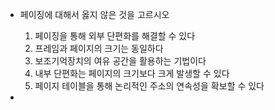 
- 페이징에 대해서 옳지 않은 것을 고르시오
	1. 페이징을 통해 외부 단편화를 해결할 수 있다
	2. 프레임과 페이지의 크기는 동일하다
	3. 보조기억장치의 여유 공간을 활용하는 기법이다
	4. 내부 단편화는 페이지의 크기보다 크게 발생할 수 있다
	5. 페이지 테이블을 통해 논리적인 주소의 연속성을 확보할 수 있다

- 